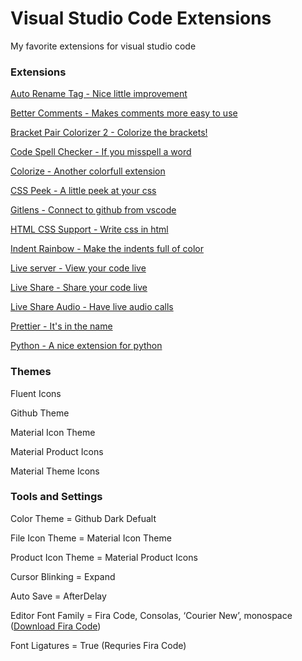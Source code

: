 # Visual Studio Code Extensions
My favorite extensions for visual studio code

### Extensions

[Auto Rename Tag - Nice little improvement](https://marketplace.visualstudio.com/items?itemName=formulahendry.auto-rename-tag)

[Better Comments - Makes comments more easy to use](https://marketplace.visualstudio.com/items?itemName=aaron-bond.better-comments)

[Bracket Pair Colorizer 2 - Colorize the brackets!](https://marketplace.visualstudio.com/items?itemName=CoenraadS.bracket-pair-colorizer-2)

[Code Spell Checker - If you misspell a word](https://marketplace.visualstudio.com/items?itemName=streetsidesoftware.code-spell-checker)

[Colorize - Another colorfull extension](https://marketplace.visualstudio.com/items?itemName=kamikillerto.vscode-colorize)

[CSS Peek - A little peek at your css](https://marketplace.visualstudio.com/items?itemName=pranaygp.vscode-css-peek)

[Gitlens - Connect to github from vscode](https://marketplace.visualstudio.com/items?itemName=eamodio.gitlens)

[HTML CSS Support - Write css in html](https://marketplace.visualstudio.com/items?itemName=ecmel.vscode-html-css)

[Indent Rainbow - Make the indents full of color](https://marketplace.visualstudio.com/items?itemName=oderwat.indent-rainbow)

[Live server - View your code live](https://marketplace.visualstudio.com/items?itemName=ritwickdey.LiveServer)

[Live Share - Share your code live](https://marketplace.visualstudio.com/items?itemName=MS-vsliveshare.vsliveshare)

[Live Share Audio - Have live audio calls](https://marketplace.visualstudio.com/items?itemName=MS-vsliveshare.vsliveshare-audio)

[Prettier - It's in the name](https://marketplace.visualstudio.com/items?itemName=esbenp.prettier-vscode)

[Python - A nice extension for python](https://marketplace.visualstudio.com/items?itemName=ms-python.python)

### Themes

Fluent Icons

Github Theme

Material Icon Theme

Material Product Icons

Material Theme Icons

### Tools and Settings

Color Theme = Github Dark Defualt

File Icon Theme = Material Icon Theme

Product Icon Theme = Material Product Icons

Cursor Blinking = Expand

Auto Save = AfterDelay

Editor Font Family =  Fira Code, Consolas, ‘Courier New’, monospace ([Download Fira Code](https://github.com/tonsky/FiraCode
))

Font Ligatures = True (Requries Fira Code)
